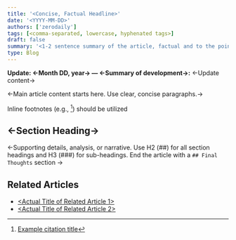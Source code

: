 ```yaml
---
title: '<Concise, Factual Headline>'
date: '<YYYY-MM-DD>'
authors: ['zerodaily']
tags: [<comma-separated, lowercase, hyphenated tags>]
draft: false
summary: '<1-2 sentence summary of the article, factual and to the point>'
type: Blog
---
```


**Update: <-Month DD, year-> — <-Summary of development->:** <-Update content->
<!-- Optional. Only include if there is a significant update. Place immediately below frontmatter, not as a heading. -->

<-Main article content starts here. Use clear, concise paragraphs.->

Inline footnotes (e.g., [^1]) should be utilized

## <-Section Heading->

<-Supporting details, analysis, or narrative. Use H2 (##) for all section headings and H3 (###) for sub-headings. End the article with a `## Final Thoughts` section ->

## Related Articles

- [<Actual Title of Related Article 1>](<relative-link>)
- [<Actual Title of Related Article 2>](<relative-link>)
<!-- Bulleted list. Use actual or shortened article titles. Place at the very end of the article. -->

<!-- Add footnnote sources -->
[^1]: [Example citation title](https://example.com/citation-link)

